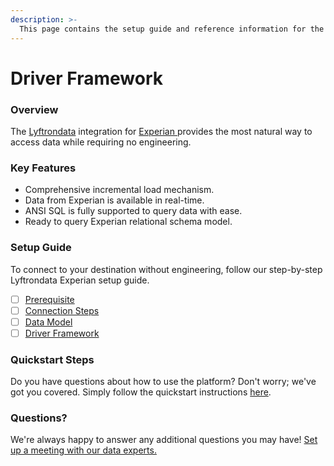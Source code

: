 ```yaml
---
description: >-
  This page contains the setup guide and reference information for the Experian  source connector.
---
```


# Driver Framework

### Overview

The [Lyftrondata](https://www.lyftrondata.com/) integration for [Experian ](None) provides the most natural way to access data while requiring no engineering.

### Key Features

* Comprehensive incremental load mechanism.
* Data from Experian  is available in real-time.&#x20;
* ANSI SQL is fully supported to query data with ease.
* Ready to query Experian  relational schema model.

### Setup Guide

To connect to your destination without engineering, follow our step-by-step Lyftrondata Experian  setup guide.

* [ ] [Prerequisite](../prerequisite.md)
* [ ] [Connection Steps](../connection-steps.md)
* [ ] [Data Model](../data-model/erd.md)
* [ ] [Driver Framework](../driver-framework/)

### Quickstart Steps

Do you have questions about how to use the platform? Don't worry; we've got you covered. Simply follow the quickstart instructions [here](../driver-framework/README.md).

### Questions? <a href="#questions" id="questions"></a>

We're always happy to answer any additional questions you may have! [Set up a meeting with our data experts.](https://www.lyftrondata.com/book-a-meeting/)


